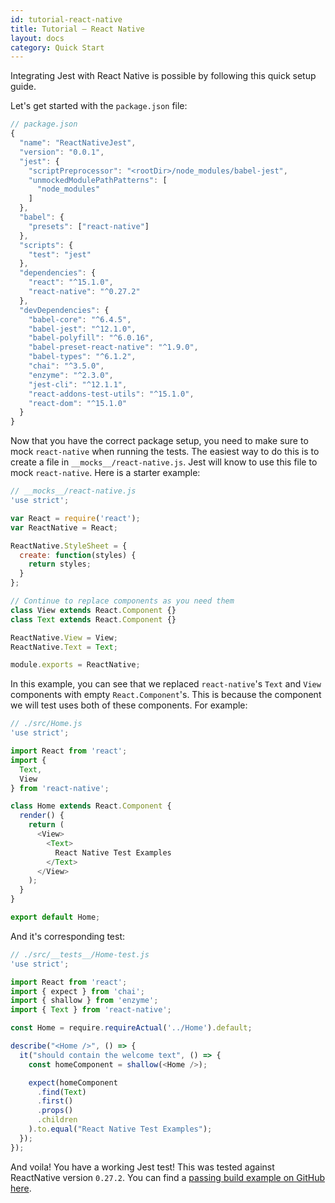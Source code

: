 ```yaml
---
id: tutorial-react-native
title: Tutorial – React Native
layout: docs
category: Quick Start
---
```


Integrating Jest with React Native is possible by following this quick setup guide.

Let's get started with the ```package.json``` file:

```js
// package.json
{
  "name": "ReactNativeJest",
  "version": "0.0.1",
  "jest": {
    "scriptPreprocessor": "<rootDir>/node_modules/babel-jest",
    "unmockedModulePathPatterns": [
      "node_modules"
    ]
  },
  "babel": {
    "presets": ["react-native"]
  },
  "scripts": {
    "test": "jest"
  },
  "dependencies": {
    "react": "^15.1.0",
    "react-native": "^0.27.2"
  },
  "devDependencies": {
    "babel-core": "^6.4.5",
    "babel-jest": "^12.1.0",
    "babel-polyfill": "^6.0.16",
    "babel-preset-react-native": "^1.9.0",
    "babel-types": "^6.1.2",
    "chai": "^3.5.0",
    "enzyme": "^2.3.0",
    "jest-cli": "^12.1.1",
    "react-addons-test-utils": "^15.1.0",
    "react-dom": "^15.1.0"
  }
}
```
Now that you have the correct package setup, you need to make sure to mock ```react-native``` when running the tests. The easiest way to do this is to create a file in ```__mocks__/react-native.js```. Jest will know to use this file to mock ```react-native```. Here is a starter example:

```js
// __mocks__/react-native.js
'use strict';

var React = require('react');
var ReactNative = React;

ReactNative.StyleSheet = {
  create: function(styles) {
    return styles;
  }
};

// Continue to replace components as you need them
class View extends React.Component {}
class Text extends React.Component {}

ReactNative.View = View;
ReactNative.Text = Text;

module.exports = ReactNative;
```
In this example, you can see that we replaced ```react-native```'s ```Text``` and ```View``` components with empty ```React.Component```'s. This is because the component we will test uses both of these components. For example:

```js
// ./src/Home.js
'use strict';

import React from 'react';
import {
  Text,
  View
} from 'react-native';

class Home extends React.Component {
  render() {
    return (
      <View>
        <Text>
          React Native Test Examples
        </Text>
      </View>
    );
  }
}

export default Home;
```
And it's corresponding test:

```js
// ./src/__tests__/Home-test.js
'use strict';

import React from 'react';
import { expect } from 'chai';
import { shallow } from 'enzyme';
import { Text } from 'react-native';

const Home = require.requireActual('../Home').default;

describe("<Home />", () => {
  it("should contain the welcome text", () => {
    const homeComponent = shallow(<Home />);

    expect(homeComponent
      .find(Text)
      .first()
      .props()
      .children
    ).to.equal("React Native Test Examples");
  });
});
```
And voila! You have a working Jest test! This was tested against ReactNative version ```0.27.2```. You can find a [passing build example on GitHub here](/jest/docs/getting-started.html).
